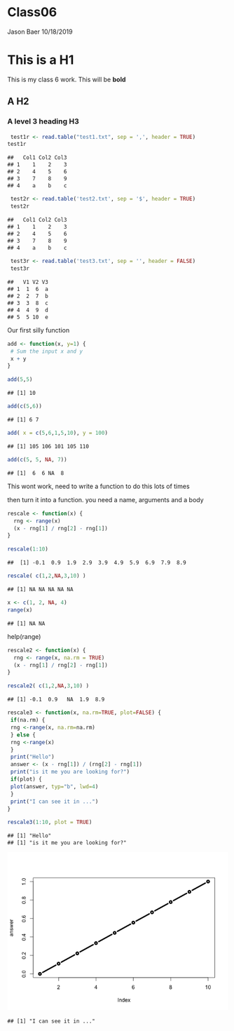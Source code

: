 Class06
================
Jason Baer
10/18/2019

This is a H1
============

This is my class 6 work. This will be **bold**

A H2
----

### A level 3 heading H3

``` r
 test1r <- read.table("test1.txt", sep = ',', header = TRUE)
test1r
```

    ##   Col1 Col2 Col3
    ## 1    1    2    3
    ## 2    4    5    6
    ## 3    7    8    9
    ## 4    a    b    c

``` r
 test2r <- read.table('test2.txt', sep = '$', header = TRUE)
 test2r
```

    ##   Col1 Col2 Col3
    ## 1    1    2    3
    ## 2    4    5    6
    ## 3    7    8    9
    ## 4    a    b    c

``` r
 test3r <- read.table('test3.txt', sep = '', header = FALSE)
 test3r
```

    ##   V1 V2 V3
    ## 1  1  6  a
    ## 2  2  7  b
    ## 3  3  8  c
    ## 4  4  9  d
    ## 5  5 10  e

Our first silly function

``` r
add <- function(x, y=1) {
 # Sum the input x and y
 x + y
}
```

``` r
add(5,5)
```

    ## [1] 10

``` r
add(c(5,6))
```

    ## [1] 6 7

``` r
add( x = c(5,6,1,5,10), y = 100)
```

    ## [1] 105 106 101 105 110

``` r
add(c(5, 5, NA, 7))
```

    ## [1]  6  6 NA  8

This wont work, need to write a function to do this lots of times

then turn it into a function. you need a name, arguments and a body

``` r
rescale <- function(x) {
  rng <- range(x)
  (x - rng[1] / rng[2] - rng[1])
}
```

``` r
rescale(1:10)
```

    ##  [1] -0.1  0.9  1.9  2.9  3.9  4.9  5.9  6.9  7.9  8.9

``` r
rescale( c(1,2,NA,3,10) )
```

    ## [1] NA NA NA NA NA

``` r
x <- c(1, 2, NA, 4)
range(x)
```

    ## [1] NA NA

help(range)

``` r
rescale2 <- function(x) {
  rng <- range(x, na.rm = TRUE)
  (x - rng[1] / rng[2] - rng[1])
}
```

``` r
rescale2( c(1,2,NA,3,10) )
```

    ## [1] -0.1  0.9   NA  1.9  8.9

``` r
rescale3 <- function(x, na.rm=TRUE, plot=FALSE) {
 if(na.rm) {
 rng <-range(x, na.rm=na.rm)
 } else {
 rng <-range(x)
 }
 print("Hello")
 answer <- (x - rng[1]) / (rng[2] - rng[1])
 print("is it me you are looking for?")
 if(plot) {
 plot(answer, typ="b", lwd=4)
 }
 print("I can see it in ...")
}
```

``` r
rescale3(1:10, plot = TRUE)
```

    ## [1] "Hello"
    ## [1] "is it me you are looking for?"

![](Class06knit_files/figure-markdown_github/unnamed-chunk-14-1.png)

    ## [1] "I can see it in ..."
